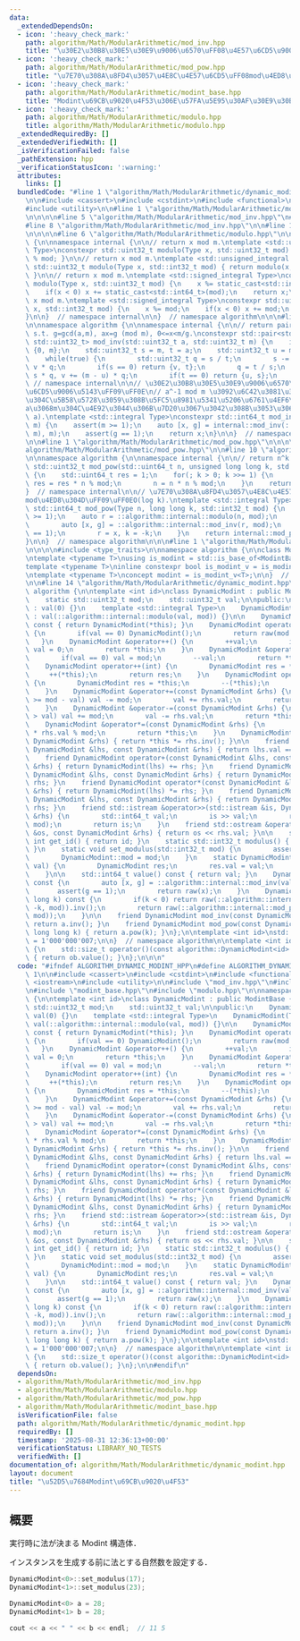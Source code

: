 ```yaml
---
data:
  _extendedDependsOn:
  - icon: ':heavy_check_mark:'
    path: algorithm/Math/ModularArithmetic/mod_inv.hpp
    title: "\u30E2\u30B8\u30E5\u30E9\u9006\u6570\uFF08\u4E57\u6CD5\u9006\u5143\uFF09"
  - icon: ':heavy_check_mark:'
    path: algorithm/Math/ModularArithmetic/mod_pow.hpp
    title: "\u7E70\u308A\u8FD4\u3057\u4E8C\u4E57\u6CD5\uFF08mod\u4ED8\u304D\uFF09"
  - icon: ':heavy_check_mark:'
    path: algorithm/Math/ModularArithmetic/modint_base.hpp
    title: "Modint\u69CB\u9020\u4F53\u306E\u57FA\u5E95\u30AF\u30E9\u30B9"
  - icon: ':heavy_check_mark:'
    path: algorithm/Math/ModularArithmetic/modulo.hpp
    title: algorithm/Math/ModularArithmetic/modulo.hpp
  _extendedRequiredBy: []
  _extendedVerifiedWith: []
  _isVerificationFailed: false
  _pathExtension: hpp
  _verificationStatusIcon: ':warning:'
  attributes:
    links: []
  bundledCode: "#line 1 \"algorithm/Math/ModularArithmetic/dynamic_modint.hpp\"\n\n\
    \n\n#include <cassert>\n#include <cstdint>\n#include <functional>\n#include <iostream>\n\
    #include <utility>\n\n#line 1 \"algorithm/Math/ModularArithmetic/mod_inv.hpp\"\
    \n\n\n\n#line 5 \"algorithm/Math/ModularArithmetic/mod_inv.hpp\"\n#include <concepts>\n\
    #line 8 \"algorithm/Math/ModularArithmetic/mod_inv.hpp\"\n\n#line 1 \"algorithm/Math/ModularArithmetic/modulo.hpp\"\
    \n\n\n\n#line 6 \"algorithm/Math/ModularArithmetic/modulo.hpp\"\n\nnamespace algorithm\
    \ {\n\nnamespace internal {\n\n// return x mod m.\ntemplate <std::unsigned_integral\
    \ Type>\nconstexpr std::uint32_t modulo(Type x, std::uint32_t mod) { return x\
    \ % mod; }\n\n// return x mod m.\ntemplate <std::unsigned_integral Type>\nconstexpr\
    \ std::uint32_t modulo(Type x, std::int32_t mod) { return modulo(x, static_cast<std::uint32_t>(mod));\
    \ }\n\n// return x mod m.\ntemplate <std::signed_integral Type>\nconstexpr std::uint32_t\
    \ modulo(Type x, std::uint32_t mod) {\n    x %= static_cast<std::int64_t>(mod);\n\
    \    if(x < 0) x += static_cast<std::int64_t>(mod);\n    return x;\n}\n\n// return\
    \ x mod m.\ntemplate <std::signed_integral Type>\nconstexpr std::uint32_t modulo(Type\
    \ x, std::int32_t mod) {\n    x %= mod;\n    if(x < 0) x += mod;\n    return x;\n\
    }\n\n}  // namespace internal\n\n}  // namespace algorithm\n\n\n#line 10 \"algorithm/Math/ModularArithmetic/mod_inv.hpp\"\
    \n\nnamespace algorithm {\n\nnamespace internal {\n\n// return pair of (x, g)\
    \ s.t. g=gcd(a,m), ax=g (mod m), 0<=x<m/g.\nconstexpr std::pair<std::uint32_t,\
    \ std::uint32_t> mod_inv(std::uint32_t a, std::uint32_t m) {\n    if(a == 0) return\
    \ {0, m};\n    std::uint32_t s = m, t = a;\n    std::uint32_t u = m, v = 1;\n\
    \    while(true) {\n        std::uint32_t q = s / t;\n        s -= t * q, u -=\
    \ v * q;\n        if(s == 0) return {v, t};\n        q = t / s;\n        t -=\
    \ s * q, v += (m - u) * q;\n        if(t == 0) return {u, s};\n    }\n}\n\n} \
    \ // namespace internal\n\n// \u30E2\u30B8\u30E5\u30E9\u9006\u6570\uFF08\u4E57\
    \u6CD5\u9006\u5143\uFF09\uFF0E\n// a^-1 mod m \u3092\u6C42\u3081\u308B\uFF0E\u89E3\
    \u304C\u5B58\u5728\u3059\u308B\u5FC5\u8981\u5341\u5206\u6761\u4EF6\u306F\uFF0C\
    a\u3068m\u304C\u4E92\u3044\u306B\u7D20\u3067\u3042\u308B\u3053\u3068\uFF0EO(log\
    \ a).\ntemplate <std::integral Type>\nconstexpr std::int64_t mod_inv(Type a, std::int32_t\
    \ m) {\n    assert(m >= 1);\n    auto [x, g] = internal::mod_inv(::algorithm::internal::modulo(a,\
    \ m), m);\n    assert(g == 1);\n    return x;\n}\n\n}  // namespace algorithm\n\
    \n\n#line 1 \"algorithm/Math/ModularArithmetic/mod_pow.hpp\"\n\n\n\n#line 7 \"\
    algorithm/Math/ModularArithmetic/mod_pow.hpp\"\n\n#line 10 \"algorithm/Math/ModularArithmetic/mod_pow.hpp\"\
    \n\nnamespace algorithm {\n\nnamespace internal {\n\n// return n^k mod m.\nconstexpr\
    \ std::uint32_t mod_pow(std::uint64_t n, unsigned long long k, std::uint32_t mod)\
    \ {\n    std::uint64_t res = 1;\n    for(; k > 0; k >>= 1) {\n        if(k & 1ULL)\
    \ res = res * n % mod;\n        n = n * n % mod;\n    }\n    return res;\n}\n\n\
    }  // namespace internal\n\n// \u7E70\u308A\u8FD4\u3057\u4E8C\u4E57\u6CD5\uFF08\
    mod\u4ED8\u304D\uFF09\uFF0EO(log k).\ntemplate <std::integral Type>\nconstexpr\
    \ std::int64_t mod_pow(Type n, long long k, std::int32_t mod) {\n    assert(mod\
    \ >= 1);\n    auto r = ::algorithm::internal::modulo(n, mod);\n    if(k < 0) {\n\
    \        auto [x, g] = ::algorithm::internal::mod_inv(r, mod);\n        assert(g\
    \ == 1);\n        r = x, k = -k;\n    }\n    return internal::mod_pow(r, k, mod);\n\
    }\n\n}  // namespace algorithm\n\n\n#line 1 \"algorithm/Math/ModularArithmetic/modint_base.hpp\"\
    \n\n\n\n#include <type_traits>\n\nnamespace algorithm {\n\nclass ModintBase {};\n\
    \ntemplate <typename T>\nusing is_modint = std::is_base_of<ModintBase, T>;\n\n\
    template <typename T>\ninline constexpr bool is_modint_v = is_modint<T>::value;\n\
    \ntemplate <typename T>\nconcept modint = is_modint_v<T>;\n\n}  // namespace algorithm\n\
    \n\n#line 14 \"algorithm/Math/ModularArithmetic/dynamic_modint.hpp\"\n\nnamespace\
    \ algorithm {\n\ntemplate <int id>\nclass DynamicModint : public ModintBase {\n\
    \    static std::uint32_t mod;\n    std::uint32_t val;\n\npublic:\n    DynamicModint()\
    \ : val(0) {}\n    template <std::integral Type>\n    DynamicModint(Type val)\
    \ : val(::algorithm::internal::modulo(val, mod)) {}\n\n    DynamicModint operator+()\
    \ const { return DynamicModint(*this); }\n    DynamicModint operator-() const\
    \ {\n        if(val == 0) DynamicModint();\n        return raw(mod - val);\n \
    \   }\n    DynamicModint &operator++() {\n        ++val;\n        if(val == mod)\
    \ val = 0;\n        return *this;\n    }\n    DynamicModint &operator--() {\n\
    \        if(val == 0) val = mod;\n        --val;\n        return *this;\n    }\n\
    \    DynamicModint operator++(int) {\n        DynamicModint res = *this;\n   \
    \     ++(*this);\n        return res;\n    }\n    DynamicModint operator--(int)\
    \ {\n        DynamicModint res = *this;\n        --(*this);\n        return res;\n\
    \    }\n    DynamicModint &operator+=(const DynamicModint &rhs) {\n        if(rhs.val\
    \ >= mod - val) val -= mod;\n        val += rhs.val;\n        return *this;\n\
    \    }\n    DynamicModint &operator-=(const DynamicModint &rhs) {\n        if(rhs.val\
    \ > val) val += mod;\n        val -= rhs.val;\n        return *this;\n    }\n\
    \    DynamicModint &operator*=(const DynamicModint &rhs) {\n        val = static_cast<std::uint64_t>(val)\
    \ * rhs.val % mod;\n        return *this;\n    }\n    DynamicModint &operator/=(const\
    \ DynamicModint &rhs) { return *this *= rhs.inv(); }\n\n    friend bool operator==(const\
    \ DynamicModint &lhs, const DynamicModint &rhs) { return lhs.val == rhs.val; }\n\
    \    friend DynamicModint operator+(const DynamicModint &lhs, const DynamicModint\
    \ &rhs) { return DynamicModint(lhs) += rhs; }\n    friend DynamicModint operator-(const\
    \ DynamicModint &lhs, const DynamicModint &rhs) { return DynamicModint(lhs) -=\
    \ rhs; }\n    friend DynamicModint operator*(const DynamicModint &lhs, const DynamicModint\
    \ &rhs) { return DynamicModint(lhs) *= rhs; }\n    friend DynamicModint operator/(const\
    \ DynamicModint &lhs, const DynamicModint &rhs) { return DynamicModint(lhs) /=\
    \ rhs; }\n    friend std::istream &operator>>(std::istream &is, DynamicModint\
    \ &rhs) {\n        std::int64_t val;\n        is >> val;\n        rhs.val = ::algorithm::internal::modulo(val,\
    \ mod);\n        return is;\n    }\n    friend std::ostream &operator<<(std::ostream\
    \ &os, const DynamicModint &rhs) { return os << rhs.val; }\n\n    static constexpr\
    \ int get_id() { return id; }\n    static std::int32_t modulus() { return mod;\
    \ }\n    static void set_modulus(std::int32_t mod) {\n        assert(mod >= 1);\n\
    \        DynamicModint::mod = mod;\n    }\n    static DynamicModint raw(std::uint32_t\
    \ val) {\n        DynamicModint res;\n        res.val = val;\n        return res;\n\
    \    }\n\n    std::int64_t value() const { return val; }\n    DynamicModint inv()\
    \ const {\n        auto [x, g] = ::algorithm::internal::mod_inv(val, mod);\n \
    \       assert(g == 1);\n        return raw(x);\n    }\n    DynamicModint pow(long\
    \ long k) const {\n        if(k < 0) return raw(::algorithm::internal::mod_pow(val,\
    \ -k, mod)).inv();\n        return raw(::algorithm::internal::mod_pow(val, k,\
    \ mod));\n    }\n\n    friend DynamicModint mod_inv(const DynamicModint &a) {\
    \ return a.inv(); }\n    friend DynamicModint mod_pow(const DynamicModint &a,\
    \ long long k) { return a.pow(k); }\n};\n\ntemplate <int id>\nstd::uint32_t DynamicModint<id>::mod\
    \ = 1'000'000'007;\n\n}  // namespace algorithm\n\ntemplate <int id>\nstruct std::hash<algorithm::DynamicModint<id>>\
    \ {\n    std::size_t operator()(const algorithm::DynamicModint<id> &ob) const\
    \ { return ob.value(); }\n};\n\n\n"
  code: "#ifndef ALGORITHM_DYNAMIC_MODINT_HPP\n#define ALGORITHM_DYNAMIC_MODINT_HPP\
    \ 1\n\n#include <cassert>\n#include <cstdint>\n#include <functional>\n#include\
    \ <iostream>\n#include <utility>\n\n#include \"mod_inv.hpp\"\n#include \"mod_pow.hpp\"\
    \n#include \"modint_base.hpp\"\n#include \"modulo.hpp\"\n\nnamespace algorithm\
    \ {\n\ntemplate <int id>\nclass DynamicModint : public ModintBase {\n    static\
    \ std::uint32_t mod;\n    std::uint32_t val;\n\npublic:\n    DynamicModint() :\
    \ val(0) {}\n    template <std::integral Type>\n    DynamicModint(Type val) :\
    \ val(::algorithm::internal::modulo(val, mod)) {}\n\n    DynamicModint operator+()\
    \ const { return DynamicModint(*this); }\n    DynamicModint operator-() const\
    \ {\n        if(val == 0) DynamicModint();\n        return raw(mod - val);\n \
    \   }\n    DynamicModint &operator++() {\n        ++val;\n        if(val == mod)\
    \ val = 0;\n        return *this;\n    }\n    DynamicModint &operator--() {\n\
    \        if(val == 0) val = mod;\n        --val;\n        return *this;\n    }\n\
    \    DynamicModint operator++(int) {\n        DynamicModint res = *this;\n   \
    \     ++(*this);\n        return res;\n    }\n    DynamicModint operator--(int)\
    \ {\n        DynamicModint res = *this;\n        --(*this);\n        return res;\n\
    \    }\n    DynamicModint &operator+=(const DynamicModint &rhs) {\n        if(rhs.val\
    \ >= mod - val) val -= mod;\n        val += rhs.val;\n        return *this;\n\
    \    }\n    DynamicModint &operator-=(const DynamicModint &rhs) {\n        if(rhs.val\
    \ > val) val += mod;\n        val -= rhs.val;\n        return *this;\n    }\n\
    \    DynamicModint &operator*=(const DynamicModint &rhs) {\n        val = static_cast<std::uint64_t>(val)\
    \ * rhs.val % mod;\n        return *this;\n    }\n    DynamicModint &operator/=(const\
    \ DynamicModint &rhs) { return *this *= rhs.inv(); }\n\n    friend bool operator==(const\
    \ DynamicModint &lhs, const DynamicModint &rhs) { return lhs.val == rhs.val; }\n\
    \    friend DynamicModint operator+(const DynamicModint &lhs, const DynamicModint\
    \ &rhs) { return DynamicModint(lhs) += rhs; }\n    friend DynamicModint operator-(const\
    \ DynamicModint &lhs, const DynamicModint &rhs) { return DynamicModint(lhs) -=\
    \ rhs; }\n    friend DynamicModint operator*(const DynamicModint &lhs, const DynamicModint\
    \ &rhs) { return DynamicModint(lhs) *= rhs; }\n    friend DynamicModint operator/(const\
    \ DynamicModint &lhs, const DynamicModint &rhs) { return DynamicModint(lhs) /=\
    \ rhs; }\n    friend std::istream &operator>>(std::istream &is, DynamicModint\
    \ &rhs) {\n        std::int64_t val;\n        is >> val;\n        rhs.val = ::algorithm::internal::modulo(val,\
    \ mod);\n        return is;\n    }\n    friend std::ostream &operator<<(std::ostream\
    \ &os, const DynamicModint &rhs) { return os << rhs.val; }\n\n    static constexpr\
    \ int get_id() { return id; }\n    static std::int32_t modulus() { return mod;\
    \ }\n    static void set_modulus(std::int32_t mod) {\n        assert(mod >= 1);\n\
    \        DynamicModint::mod = mod;\n    }\n    static DynamicModint raw(std::uint32_t\
    \ val) {\n        DynamicModint res;\n        res.val = val;\n        return res;\n\
    \    }\n\n    std::int64_t value() const { return val; }\n    DynamicModint inv()\
    \ const {\n        auto [x, g] = ::algorithm::internal::mod_inv(val, mod);\n \
    \       assert(g == 1);\n        return raw(x);\n    }\n    DynamicModint pow(long\
    \ long k) const {\n        if(k < 0) return raw(::algorithm::internal::mod_pow(val,\
    \ -k, mod)).inv();\n        return raw(::algorithm::internal::mod_pow(val, k,\
    \ mod));\n    }\n\n    friend DynamicModint mod_inv(const DynamicModint &a) {\
    \ return a.inv(); }\n    friend DynamicModint mod_pow(const DynamicModint &a,\
    \ long long k) { return a.pow(k); }\n};\n\ntemplate <int id>\nstd::uint32_t DynamicModint<id>::mod\
    \ = 1'000'000'007;\n\n}  // namespace algorithm\n\ntemplate <int id>\nstruct std::hash<algorithm::DynamicModint<id>>\
    \ {\n    std::size_t operator()(const algorithm::DynamicModint<id> &ob) const\
    \ { return ob.value(); }\n};\n\n#endif\n"
  dependsOn:
  - algorithm/Math/ModularArithmetic/mod_inv.hpp
  - algorithm/Math/ModularArithmetic/modulo.hpp
  - algorithm/Math/ModularArithmetic/mod_pow.hpp
  - algorithm/Math/ModularArithmetic/modint_base.hpp
  isVerificationFile: false
  path: algorithm/Math/ModularArithmetic/dynamic_modint.hpp
  requiredBy: []
  timestamp: '2025-08-31 12:36:13+00:00'
  verificationStatus: LIBRARY_NO_TESTS
  verifiedWith: []
documentation_of: algorithm/Math/ModularArithmetic/dynamic_modint.hpp
layout: document
title: "\u52D5\u7684Modint\u69CB\u9020\u4F53"
---
```



## 概要

実行時に法が決まる Modint 構造体．

インスタンスを生成する前に法とする自然数を設定する．

```cpp
DynamicModint<0>::set_modulus(17);
DynamicModint<1>::set_modulus(23);

DynamicModint<0> a = 28;
DynamicModint<1> b = 28;

cout << a << " " << b << endl;  // 11 5
```
